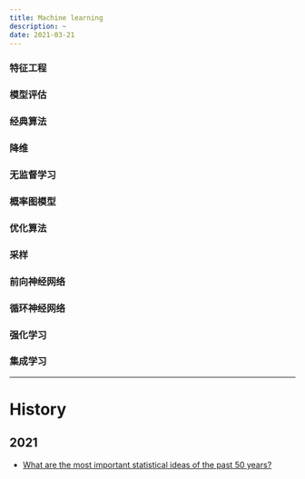 ```yaml
---
title: Machine learning
description: ~
date: 2021-03-21
---
```


### 特征工程

### 模型评估

### 经典算法

### 降维

### 无监督学习

### 概率图模型

### 优化算法

### 采样

### 前向神经网络

### 循环神经网络

### 强化学习

### 集成学习

------------------

# History

## 2021

* [What are the most important statistical ideas of the past 50 years?](https://arxiv.org/pdf/2012.00174.pdf)
